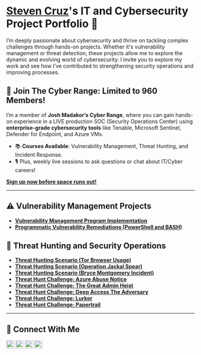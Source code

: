 # <a href="https://www.linkedin.com/in/stevennoelcallcruz/">Steven Cruz</a>'s IT and Cybersecurity Project Portfolio 🔐

I’m deeply passionate about cybersecurity and thrive on tackling complex challenges through hands-on projects. Whether it's vulnerability management or threat detection, these projects allow me to explore the dynamic and evolving world of cybersecurity. I invite you to explore my work and see how I’ve contributed to strengthening security operations and improving processes.

## 🚀 Join The Cyber Range: Limited to 960 Members!

I’m a member of **Josh Madakor’s Cyber Range**, where you can gain hands-on experience in a LIVE production SOC (Security Operations Center) using **enterprise-grade cybersecurity tools** like Tenable, Microsoft Sentinel, Defender for Endpoint, and Azure VMs.

- 📚 **Courses Available**: Vulnerability Management, Threat Hunting, and Incident Response.  
- 🎙️ Plus, weekly live sessions to ask questions or chat about IT/Cyber careers!  

**[Sign up now before space runs out!](https://www.skool.com/cyber-range/about?ref=43d9cab46b984a589b8d05c5d14e7e0a)**

---

## ⚠️ Vulnerability Management Projects

- **[Vulnerability Management Program Implementation](https://github.com/steven-noel-cruz/Vulnerability-Management-Program)**
- **[Programmatic Vulnerability Remediations (PowerShell and BASH)](https://github.com/steven-noel-cruz/vulnerability-remediations)**

## 🚨 Threat Hunting and Security Operations

- **[Threat Hunting Scenario (Tor Browser Usage)](https://github.com/steven-noel-cruz/Threat_Hunt_Event_-TOR-Usage-.md/blob/main/threat-hunting-scenario-tor.md)**
- **[Threat Hunting Scenario (Operation Jackal Spear)](https://github.com/steven-noel-cruz/Threat-Hunt/blob/main/Operation-Jackal-Spear.md)**
- **[Threat Hunting Scenario (Bryce Montgomery Incident)](https://github.com/steven-noel-cruz/Threat-Hunt/blob/main/Bryce-Montgomery-Incident.md)**
- **[Threat Hunt Challenge: Azure Abuse Notice](https://github.com/steven-noel-cruz/Threat-Hunt/blob/main/Threat-Hunt-Challenge-Azure-Abuse-Notice.md)**
- **[Threat Hunt Challenge: The Great Admin Heist](https://github.com/steven-noel-cruz/Threat-Hunt/blob/main/The-Great-Admin-Heist.md)**
- **[Threat Hunt Challenge: Deep Access The Adversary](https://github.com/steven-noel-cruz/Threat-Hunt/blob/main/Threat-Hunt-Deep-Access-The-Adversary.md)**
- **[Threat Hunt Challenge: Lurker](https://github.com/steven-noel-cruz/Threat-Hunt/blob/main/Lurker_Threat_Hunt_Report.md)**
- **[Threat Hunt Challenge: Papertrail](https://github.com/steven-noel-cruz/Threat-Hunt/blob/main/Papertrail_Threat_Hunt_Report.md)**
<hr/>

## 🤳 Connect With Me

[<img align="left" alt="___________ | YouTube" width="22px" src="https://cdn.jsdelivr.net/npm/simple-icons@v3/icons/youtube.svg" />][youtube]
[<img align="left" alt="___________ | Twitter" width="22px" src="https://cdn.jsdelivr.net/npm/simple-icons@v3/icons/twitter.svg" />][twitter]
[<img align="left" alt="___________ | LinkedIn" width="22px" src="https://cdn.jsdelivr.net/npm/simple-icons@v3/icons/linkedin.svg" />][linkedin]
[<img align="left" alt="___________ | Instagram" width="22px" src="https://cdn.jsdelivr.net/npm/simple-icons@v3/icons/instagram.svg" />][instagram]

[twitter]: https://twitter.com/___________
[youtube]: https://www.youtube.com/c/___________
[instagram]: https://www.instagram.com/___________
[linkedin]: https://linkedin.com/in/stevennoelcallcruz
